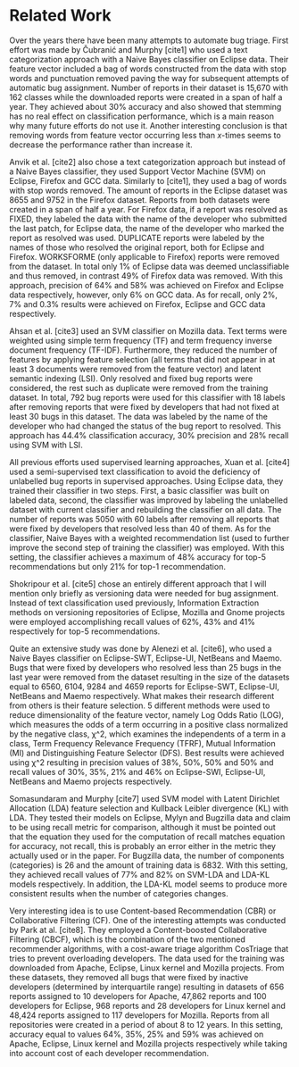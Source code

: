 # Related Work

Over the years there have been many attempts to automate bug triage. First effort was made by Čubranić and Murphy [cite1] who used a text categorization approach with a Naive Bayes classifier on Eclipse data. Their feature vector included a bag of words constructed from the data with stop words and punctuation removed paving the way for subsequent attempts of automatic bug assignment. Number of reports in their dataset is 15,670 with 162 classes while the downloaded reports were created in a span of half a year. They achieved about 30% accuracy and also showed that stemming has no real effect on classification performance, which is a main reason why many future efforts do not use it. Another interesting conclusion is that removing words from feature vector occurring less than *x*-times seems to decrease the performance rather than increase it.

Anvik et al. [cite2] also chose a text categorization approach but instead of a Naive Bayes classifier, they used Support Vector Machine (SVM) on Eclipse, Firefox and GCC data. Similarly to [cite1], they used a bag of words with stop words removed. The amount of reports in the Eclipse dataset was 8655 and 9752 in the Firefox dataset. Reports from both datasets were created in a span of half a year. For Firefox data, if a report was resolved as FIXED, they labeled the data with the name of the developer who submitted the last patch, for Eclipse data, the name of the developer who marked the report as resolved was used. DUPLICATE reports were labeled by the names of those who resolved the original report, both for Eclipse and Firefox. WORKSFORME (only applicable to Firefox) reports were removed from the dataset. In total only 1% of Eclipse data was deemed unclassifiable and thus removed, in contrast 49% of Firefox data was removed. With this approach, precision of 64% and 58% was achieved on Firefox and Eclipse data respectively, however, only 6% on GCC data. As for recall, only 2%, 7% and 0.3% results were achieved on Firefox, Eclipse and GCC data respectively.

Ahsan et al. [cite3] used an SVM classifier on Mozilla data. Text terms were weighted using simple term frequency (TF) and term frequency inverse document frequency (TF-IDF). Furthermore, they reduced the number of features by applying feature selection (all terms that did not appear in at least 3 documents were removed from the feature vector) and latent semantic indexing (LSI). Only resolved and fixed bug reports were considered, the rest such as duplicate were removed from the training dataset. In total, 792 bug reports were used for this classifier with 18 labels after removing reports that were fixed by developers that had not fixed at least 30 bugs in this dataset. The data was labeled by the name of the developer who had changed the status of the bug report to resolved. This approach has 44.4% classification accuracy, 30% precision and 28% recall using SVM with LSI.

All previous efforts used supervised learning approaches, Xuan et al. [cite4] used a semi-supervised text classification to avoid the deficiency of unlabelled bug reports in supervised approaches. Using Eclipse data, they trained their classifier in two steps. First, a basic classifier was built on labeled data, second, the classifier was improved by labeling the unlabelled dataset with current classifier and rebuilding the classifier on all data. The number of reports was 5050 with 60 labels after removing all reports that were fixed by developers that resolved less than 40 of them. As for the classifier, Naive Bayes with a weighted recommendation list (used to further improve the second step of training the classifier) was employed. With this setting, the classifier achieves a maximum of 48% accuracy for top-5 recommendations but only 21% for top-1 recommendation.

Shokripour et al. [cite5] chose an entirely different approach that I will mention only briefly as versioning data were needed for bug assignment. Instead of text classification used previously, Information Extraction methods on versioning repositories of Eclipse, Mozilla and Gnome projects were employed accomplishing recall values of 62%, 43% and 41% respectively for top-5 recommendations.

Quite an extensive study was done by Alenezi et al. [cite6], who used a Naive Bayes classifier on Eclipse-SWT, Eclipse-UI, NetBeans and Maemo. Bugs that were fixed by developers who resolved less than 25 bugs in the last year were removed from the dataset resulting in the size of the datasets equal to 6560, 6104, 9284 and 4659 reports for Eclipse-SWT, Eclipse-UI, NetBeans and Maemo respectively. What makes their research different from others is their feature selection. 5 different methods were used to reduce dimensionality of the feature vector, namely Log Odds Ratio (LOG), which measures the odds of a term occurring in a positive class normalized by the negative class, χ^2, which examines the independents of a term in a class, Term Frequency Relevance Frequency (TFRF), Mutual Information (MI) and Distinguishing Feature Selector (DFS). Best results were achieved using χ^2 resulting in precision values of 38%, 50%, 50% and 50% and recall values of 30%, 35%, 21% and 46% on Eclipse-SWI, Eclipse-UI, NetBeans and Maemo projects respectively.

Somasundaram and Murphy [cite7] used SVM model with Latent Dirichlet Allocation (LDA) feature selection and Kullback Leibler divergence (KL) with LDA. They tested their models on Eclipse, Mylyn and Bugzilla data and claim to be using recall metric for comparison, although it must be pointed out that the equation they used for the computation of recall matches equation for accuracy, not recall, this is probably an error either in the metric they actually used or in the paper. For Bugzilla data, the number of components (categories) is 26 and the amount of training data is 6832. With this setting, they achieved recall values of 77% and 82% on SVM-LDA and LDA-KL models respectively. In addition, the LDA-KL model seems to produce more consistent results when the number of categories changes.

Very interesting idea is to use Content-based Recommendation (CBR) or Collaborative Filtering (CF). One of the interesting attempts was conducted by Park at al. [cite8]. They employed a Content-boosted Collaborative Filtering (CBCF), which is the combination of the two mentioned recommender algorithms, with a cost-aware triage algorithm CosTriage that tries to prevent overloading developers. The data used for the training was downloaded from Apache, Eclipse, Linux kernel and Mozilla projects. From these datasets, they removed all bugs that were fixed by inactive developers (determined by interquartile range) resulting in datasets of 656 reports assigned to 10 developers for Apache, 47,862 reports and 100 developers for Eclipse, 968 reports and 28 developers for Linux kernel and 48,424 reports assigned to 117 developers for Mozilla. Reports from all repositories were created in a period of about 8 to 12 years. In this setting, accuracy equal to values 64%, 35%, 25% and 59% was achieved on Apache, Eclipse, Linux kernel and Mozilla projects respectively while taking into account cost of each developer recommendation.